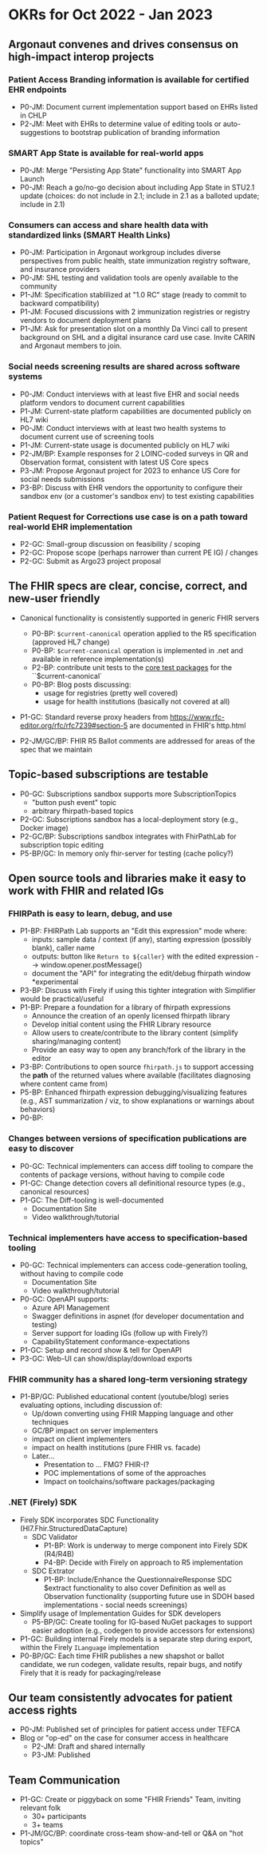 # OKRs for Oct 2022 - Jan 2023

## Argonaut convenes and drives consensus on high-impact interop projects

### Patient Access Branding information is available for certified EHR endpoints
* P0-JM: Document current implementation support based on EHRs listed in CHLP
* P2-JM: Meet with EHRs to determine value of editing tools or auto-suggestions to bootstrap publication of branding information

### SMART App State is available for real-world apps
* P0-JM: Merge "Persisting App State" functionality into SMART App Launch
* P0-JM: Reach a go/no-go decision about including App State in STU2.1 update (choices: do not include in 2.1; include in 2.1 as a balloted update; include in 2.1)

### Consumers can access and share health data with standardized links (SMART Health Links)
* P0-JM: Participation in Argonaut workgroup includes diverse perspectives from public health, state immunization registry software, and insurance providers
* P0-JM: SHL testing and validation tools are openly available to the community
* P1-JM: Specification stablilized at "1.0 RC" stage (ready to commit to backward compatibility)
* P1-JM: Focused discussions with 2 immunization registries or registry vendors to document deployment plans
* P1-JM: Ask for presentation slot on a monthly Da Vinci call to present background on SHL and a digital insurance card use case. Invite CARIN and Argonaut members to join.

### Social needs screening results are shared across software systems
* P0-JM: Conduct interviews with at least five EHR and social needs platform vendors to document current capabilities
* P1-JM: Current-state platform capabilities are documented publicly on HL7 wiki
* P0-JM: Conduct interviews with at least two health systems to document current use of screening tools
* P1-JM: Current-state usage is documented publicly on HL7 wiki
* P2-JM/BP: Example responses for 2 LOINC-coded surveys in QR and Observation format, consistent with latest US Core specs
* P3-JM: Propose Argonaut project for 2023 to enhance US Core for social needs submissions
* P3-BP: Discuss with EHR vendors the opportunity to configure their sandbox env (or a customer's sandbox env) to test existing capabilities

### Patient Request for Corrections use case is on a path toward real-world EHR implementation
* P2-GC: Small-group discussion on feasibility / scoping
* P2-GC: Propose scope (perhaps narrower than current PE IG) / changes
* P2-GC: Submit as Argo23 project proposal

## The FHIR specs are clear, concise, correct, and new-user friendly

* Canonical functionality is consistently supported in generic FHIR servers
    * P0-BP: `$current-canonical` operation applied to the R5 specification (approved HL7 change)
    * P0-BP: `$current-canonical` operation is implemented in .net and available in reference implementation(s)
    * P2-BP: contribute unit tests to the [core test packages](https://github.com/FHIR/fhir-test-cases) for the ``$current-canonical`
    * P0-BP: Blog posts discussing:
        * usage for registries (pretty well covered)
        * usage for health institutions (basically not covered at all)

* P1-GC: Standard reverse proxy headers from https://www.rfc-editor.org/rfc/rfc7239#section-5 are documented in FHIR's http.html
* P2-JM/GC/BP: FHIR R5 Ballot comments are addressed for areas of the spec that we maintain

## Topic-based subscriptions are testable
* P0-GC: Subscriptions sandbox supports more SubscriptionTopics
  * "button push event" topic
  * arbitrary fhirpath-based topics 
* P2-GC: Subscriptions sandbox has a local-deployment story (e.g., Docker image)
* P2-GC/BP: Subscriptions sandbox integrates with FhirPathLab for subscription topic editing
* P5-BP/GC: In memory only fhir-server for testing (cache policy?)

## Open source tools and libraries make it easy to work with FHIR and related IGs

### FHIRPath is easy to learn, debug, and use
* P1-BP: FHIRPath Lab supports an "Edit this expression" mode where:
  * inputs: sample data / context (if any), starting expression (possibly blank), caller name
  * outputs: button like `Return to ${caller}` with the edited expression --> window.opener.postMessage()
  * document the "API" for integrating the edit/debug fhirpath window *experimental
* P3-BP: Discuss with Firely if using this tighter integration with Simplifier would be practical/useful
* P1-BP: Prepare a foundation for a library of fhirpath expressions
  * Announce the creation of an openly licensed fhirpath library
  * Develop initial content using the FHIR Library resource
  * Allow users to create/contribute to the library content (simplify sharing/managing content)
  * Provide an easy way to open any branch/fork of the library in the editor
* P3-BP: Contributions to open source `fhirpath.js` to support accessing the **path** of the returned values where available (facilitates diagnosing where content came from)
* P5-BP: Enhanced fhirpath expression debugging/visualizing features (e.g., AST summarization / viz, to show explanations or warnings about behaviors)
* P0-BP: 

### Changes between versions of specification publications are easy to discover
* P0-GC: Technical implementers can access diff tooling to compare the contents of package versions, without having to compile code
* P1-GC: Change detection covers all definitional resource types (e.g., canonical resources)
* P1-GC: The Diff-tooling is well-documented
    * Documentation Site
    * Video walkthrough/tutorial

### Technical implementers have access to specification-based tooling
* P0-GC: Technical implementers can access code-generation tooling, without having to compile code
    * Documentation Site
    * Video walkthrough/tutorial
* P0-GC: OpenAPI supports:
  * Azure API Management
  * Swagger definitions in aspnet (for developer documentation and testing)
  * Server support for loading IGs (follow up with Firely?)
  * CapabilityStatement conformance-expectations
* P1-GC: Setup and record show & tell for OpenAPI
* P3-GC: Web-UI can show/display/download exports

### FHIR community has a shared long-term versioning strategy
* P1-BP/GC: Published educational content (youtube/blog) series evaluating options, including discussion of:
    * Up/down converting using FHIR Mapping language and other techniques
    * GC/BP impact on server implementers
    * impact on client implementers
    * impact on health institutions (pure FHIR vs. facade)
    * Later...
        * Presentation to ... FMG? FHIR-I?
        * POC implementations of some of the approaches
        * Impact on toolchains/software packages/packaging

### .NET (Firely) SDK
* Firely SDK incorporates SDC Functionality (Hl7.Fhir.StructuredDataCapture)
    * SDC Validator
        * P1-BP: Work is underway to merge component into Firely SDK (R4/R4B)
        * P4-BP: Decide with Firely on approach to R5 implementation
    * SDC Extrator
        * P1-BP: Include/Enhance the QuestionnaireResponse SDC $extract functionality to also cover Definition as well as Observation functionality (supporting future use in SDOH based implementations - social needs screenings)
* Simplify usage of Implementation Guides for SDK developers
    * P5-BP/GC: Create tooling for IG-based NuGet packages to support easier adoption  (e.g., codegen to provide accessors for extensions)
* P1-GC: Building internal Firely models is a separate step during export, within the Firely `ILanguage` implementation
* P0-BP/GC: Each time FHIR publishes a new shapshot or ballot candidate, we run codegen, validate results, repair bugs, and notify Firely that it is ready for packaging/release

## Our team consistently advocates for patient access rights
* P0-JM: Published set of principles for patient access under TEFCA
* Blog or "op-ed" on the case for consumer access in healthcare
    * P2-JM: Draft and shared internally
    * P3-JM: Published

## Team Communication
* P1-GC: Create or piggyback on some "FHIR Friends" Team, inviting relevant folk
  * 30+ participants
  * 3+ teams
* P1-JM/GC/BP: coordinate cross-team show-and-tell or Q&A on "hot topics"
